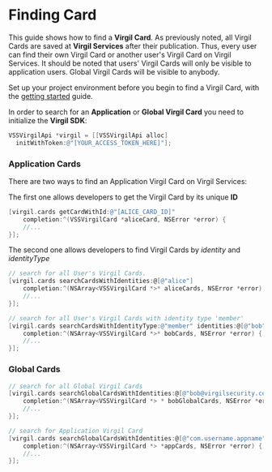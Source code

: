 # Finding Card

This guide shows how to find a **Virgil Card**. As previously noted, all Virgil Cards are saved at **Virgil Services** after their publication. Thus, every user can find their own Virgil Card or another user's Virgil Card on Virgil Services. It should be noted that users' Virgil Cards will only be visible to application users. Global Virgil Cards will be visible to anybody.

Set up your project environment before you begin to find a Virgil Card, with the [getting started](https://github.com/VirgilSecurity/virgil-sdk-x/blob/docs-review/documentation-objectivec/guides/configuration/client-configuration.md) guide.


In order to search for an **Application** or **Global Virgil Card** you need to initialize the **Virgil SDK**:

```objectivec
VSSVirgilApi *virgil = [[VSSVirgilApi alloc]
  initWithToken:@"[YOUR_ACCESS_TOKEN_HERE]"];
```


### Application Cards

There are two ways to find an Application Virgil Card on Virgil Services:

The first one allows developers to get the Virgil Card by its unique **ID**

```objectivec
[virgil.cards getCardWithId:@"[ALICE_CARD_ID]"
	completion:^(VSSVirgilCard *aliceCard, NSError *error) {
	//...
}];
```

The second one allows developers to find Virgil Cards by *identity* and *identityType*

```objectivec
// search for all User's Virgil Cards.
[virgil.cards searchCardsWithIdentities:@[@"alice"]
	completion:^(NSArray<VSSVirgilCard *>* aliceCards, NSError *error) {
	//...
}];

// search for all User's Virgil Cards with identity type 'member'
[virgil.cards searchCardsWithIdentityType:@"member" identities:@[@"bob"]
	completion:^(NSArray<VSSVirgilCard *>* bobCards, NSError *error) {
	//...
}];
```



### Global Cards

```objectivec
// search for all Global Virgil Cards
[virgil.cards searchGlobalCardsWithIdentities:@[@"bob@virgilsecurity.com"]
	completion:^(NSArray<VSSVirgilCard *> * bobGlobalCards, NSError *error) {
	//...
}];

// search for Application Virgil Card
[virgil.cards searchGlobalCardsWithIdentities:@[@"com.username.appname"]
	completion:^(NSArray<VSSVirgilCard *> *appCards, NSError *error) {
	//...
}];
```
